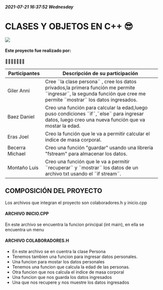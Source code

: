 #####  2021-07-21 16:37:52 Wednesday
#  CLASES Y OBJETOS EN C++ 😎
![](https://lh3.googleusercontent.com/proxy/QtlDqmc1IhOsiON07diQ9BmAXHpmtqbPm9rVL9eiycUHpPAQKgKQbxfg6aAC2NgNoiwWPQva4r6EEgOiGtBpJE_7Q1uj7NETpOFs0BFO4Mbkn-BmUSQ4xH3b6v_8YYryppssG0hLe9cUG4RN_D0)

#### Este proyecto fue realizado por: 
🧑👦👨‍🦱👱‍♂️👩

|  Participantes| Descripción de su participación  |
| ------------ | ------------ |
|Giler Anni   | Cree ¨la clase persona¨ , cree los datos privados,la primera función me permite ¨ingresar¨, la segunda función que cree me permite ¨mostrar¨ los datos ingresados.   |
|Baez Daniel  | Creo una  función para calcular la edad,luego puso condiciones ¨if¨,¨else¨  para ingresar datos, luego creo una nueva función que va mostar la edad.|
|Eras Joel  | Creo la función que le va a permitir calcular el indice de masa corporal. |
|Becerra Michael  | Creo una función "guardar" usando una librería "fstream" para almacenar los datos. |
|Montaño Luis  | Creo una función que le va a permitir ¨recuperar¨ y ¨mostrar¨ los datos de un archivo txt usando el ¨if stream¨. |


## COMPOSICIÓN DEL PROYECTO 

Los archivos que integran el proyecto son colaboradores.h y inicio.cpp  



####  ARCHIVO   INICIO.CPP
En este archivo se encuentra la funcion principal (int main), en ella se encuentra un menu
#### ARCHIVO COLABORADORES.H

- En este archivo se en cuentra la clase  Persona 
- Tenemos tambien  una funcion para ingresar datos personales. 
- Una funcion  para mostar los datos personales
- Tenemos una funcion que calcula  la edad de las personas. 
- Otra funcion que nos calcula el indice de masa corporal 
- Una funcion que nos guarda los datos ingresados 
- Una que nos recupere y nos muestre los datos ingresados
